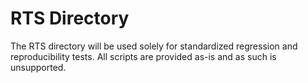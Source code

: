 # RTS Directory

The RTS directory will be used solely for standardized regression and reproducibility tests.  All scripts are provided as-is and as such is unsupported.
